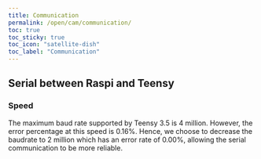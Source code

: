 ```yaml
---
title: Communication
permalink: /open/cam/communication/
toc: true
toc_sticky: true
toc_icon: "satellite-dish"
toc_label: "Communication"
---
```


## Serial between Raspi and Teensy

### Speed

The maximum baud rate supported by Teensy 3.5 is 4 million. However, the error percentage at this speed is 0.16%. Hence, we choose to decrease the baudrate to 2 million which has an error rate of 0.00%, allowing the serial communication to be more reliable. 
